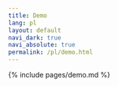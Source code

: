 ```yaml
---
title: Demo
lang: pl
layout: default
navi_dark: true
navi_absolute: true
permalink: /pl/demo.html
---
```


{% include pages/demo.md %}